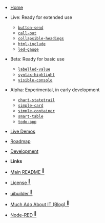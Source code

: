 * [Home](/)

* Live: Ready for extended use

  * [`button-send`](components/button-send)
  * [`call-out`](components/call-out)
  * [`collapsible-headings`](components/collapsible-headings)
  * [`html-include`](components/html-include)
  * [`led-gauge`](components/led-gauge)

* Beta: Ready for basic use

  * [`labelled-value`](components/labelled-value)
  * [`syntax-highlight`](components/syntax-highlight)
  * [`visible-console`](components/visible-console)

* Alpha: Experimental, in early development

  * [`chart-statetrail`](components/chart-statetrail)
  * [`simple-card`](components/simple-card)
  * [`simple-container`](components/simple-container)
  * [`smart-table`](components/smart-table)
  * [`todo-app`](components/todo-app)

- [Live Demos](https://wc.totallyinformation.net/tests)
- [Roadmap](./roadmap)
- [Development](./dev "Development and building standards and practices")

- **Links**
- [Main README <sup>🔗</sup>](https://totallyinformation.github.io/web-components/)
- [License <sup>🔗</sup>](https://github.com/TotallyInformation/node-red-contrib-uibuilder/blob/main/LICENSE)
- [uibuilder <sup>🔗</sup>](https://github.com/TotallyInformation/node-red-contrib-uibuilder)
- [Much Ado About IT (Blog) <sup>🔗</sup>](https://it.knightnet.org.uk)
- [Node-RED <sup>🔗</sup>](https://nodered.org/)
